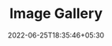 ---
title: "Image Gallery"
date: 2022-06-25T18:35:46+05:30
draft: false
description: "My gallery :earth_asia:"
layout: "gallery"
images:
 - src: /images/feather.jpg
 - src: /images/setup.jpg
 - src: /images/food.jpg
 - src: /images/runninghorse.jpg
 - src: /images/me_goa.jpg
 - src: /images/computer_dog.jpg
---